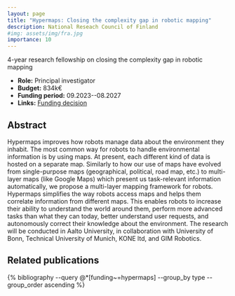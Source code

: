 ```yaml
---
layout: page
title: "Hypermaps: Closing the complexity gap in robotic mapping"
description: National Reseach Council of Finland
#img: assets/img/fra.jpg
importance: 10
---
```


4-year research fellowship on closing the complexity gap in robotic mapping

- **Role:** Principal investigator
- **Budget:** 834k€
- **Funding period:** 09.2023--08.2027
- **Links:** [Funding decision](https://research.fi/en/results/funding/78102)

## Abstract

Hypermaps improves how robots manage data about the environment they inhabit.
The most common way for robots to handle environmental information is by using
maps. At present, each different kind of data is hosted on a separate map.
Similarly to how our use of maps have evolved from single-purpose maps
(geographical, political, road map, etc.) to multi-layer maps (like Google Maps)
which present us task-relevant information automatically, we propose a
multi-layer mapping framework for robots. Hypermaps simplifies the way robots
access maps and helps them correlate information from different maps. This
enables robots to increase their ability to understand the world around them,
perform more advanced tasks than what they can today, better understand user
requests, and autonomously correct their knowledge about the environment. The
research will be conducted in Aalto University, in collaboration with University
of Bonn, Technical University of Munich, KONE ltd, and GIM Robotics.

## Related publications

<div class="publications">
    {% bibliography --query @*[funding~=hypermaps] --group_by type --group_order ascending %}
</div>
